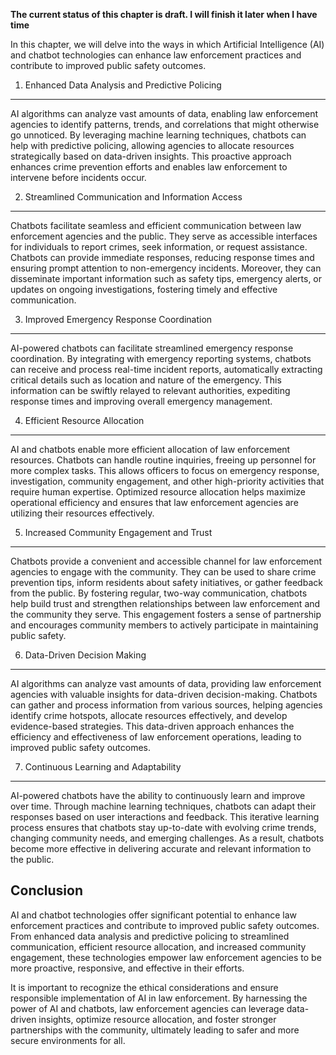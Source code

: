 **The current status of this chapter is draft. I will finish it later when I have time**

In this chapter, we will delve into the ways in which Artificial Intelligence (AI) and chatbot technologies can enhance law enforcement practices and contribute to improved public safety outcomes.

1. Enhanced Data Analysis and Predictive Policing
-------------------------------------------------

AI algorithms can analyze vast amounts of data, enabling law enforcement agencies to identify patterns, trends, and correlations that might otherwise go unnoticed. By leveraging machine learning techniques, chatbots can help with predictive policing, allowing agencies to allocate resources strategically based on data-driven insights. This proactive approach enhances crime prevention efforts and enables law enforcement to intervene before incidents occur.

2. Streamlined Communication and Information Access
---------------------------------------------------

Chatbots facilitate seamless and efficient communication between law enforcement agencies and the public. They serve as accessible interfaces for individuals to report crimes, seek information, or request assistance. Chatbots can provide immediate responses, reducing response times and ensuring prompt attention to non-emergency incidents. Moreover, they can disseminate important information such as safety tips, emergency alerts, or updates on ongoing investigations, fostering timely and effective communication.

3. Improved Emergency Response Coordination
-------------------------------------------

AI-powered chatbots can facilitate streamlined emergency response coordination. By integrating with emergency reporting systems, chatbots can receive and process real-time incident reports, automatically extracting critical details such as location and nature of the emergency. This information can be swiftly relayed to relevant authorities, expediting response times and improving overall emergency management.

4. Efficient Resource Allocation
--------------------------------

AI and chatbots enable more efficient allocation of law enforcement resources. Chatbots can handle routine inquiries, freeing up personnel for more complex tasks. This allows officers to focus on emergency response, investigation, community engagement, and other high-priority activities that require human expertise. Optimized resource allocation helps maximize operational efficiency and ensures that law enforcement agencies are utilizing their resources effectively.

5. Increased Community Engagement and Trust
-------------------------------------------

Chatbots provide a convenient and accessible channel for law enforcement agencies to engage with the community. They can be used to share crime prevention tips, inform residents about safety initiatives, or gather feedback from the public. By fostering regular, two-way communication, chatbots help build trust and strengthen relationships between law enforcement and the community they serve. This engagement fosters a sense of partnership and encourages community members to actively participate in maintaining public safety.

6. Data-Driven Decision Making
------------------------------

AI algorithms can analyze vast amounts of data, providing law enforcement agencies with valuable insights for data-driven decision-making. Chatbots can gather and process information from various sources, helping agencies identify crime hotspots, allocate resources effectively, and develop evidence-based strategies. This data-driven approach enhances the efficiency and effectiveness of law enforcement operations, leading to improved public safety outcomes.

7. Continuous Learning and Adaptability
---------------------------------------

AI-powered chatbots have the ability to continuously learn and improve over time. Through machine learning techniques, chatbots can adapt their responses based on user interactions and feedback. This iterative learning process ensures that chatbots stay up-to-date with evolving crime trends, changing community needs, and emerging challenges. As a result, chatbots become more effective in delivering accurate and relevant information to the public.

Conclusion
----------

AI and chatbot technologies offer significant potential to enhance law enforcement practices and contribute to improved public safety outcomes. From enhanced data analysis and predictive policing to streamlined communication, efficient resource allocation, and increased community engagement, these technologies empower law enforcement agencies to be more proactive, responsive, and effective in their efforts.

It is important to recognize the ethical considerations and ensure responsible implementation of AI in law enforcement. By harnessing the power of AI and chatbots, law enforcement agencies can leverage data-driven insights, optimize resource allocation, and foster stronger partnerships with the community, ultimately leading to safer and more secure environments for all.
